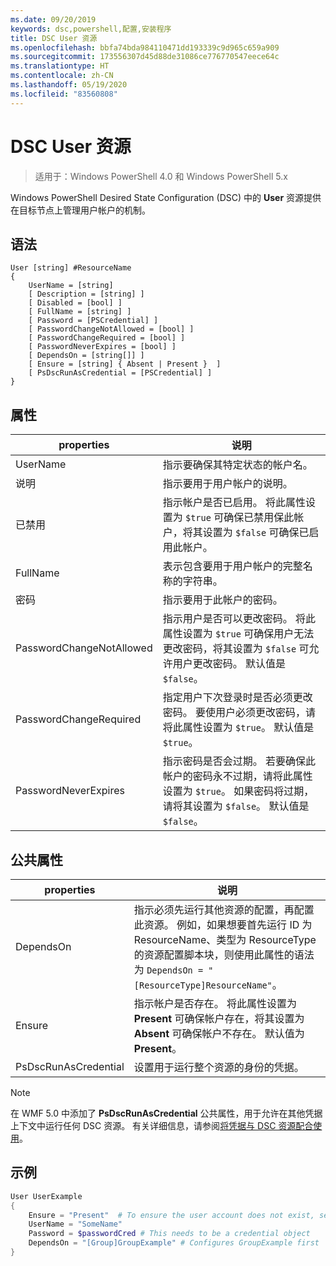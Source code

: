```yaml
---
ms.date: 09/20/2019
keywords: dsc,powershell,配置,安装程序
title: DSC User 资源
ms.openlocfilehash: bbfa74bda984110471dd193339c9d965c659a909
ms.sourcegitcommit: 173556307d45d88de31086ce776770547eece64c
ms.translationtype: HT
ms.contentlocale: zh-CN
ms.lasthandoff: 05/19/2020
ms.locfileid: "83560808"
---
```

# <a name="dsc-user-resource"></a>DSC User 资源

> 适用于：Windows PowerShell 4.0 和 Windows PowerShell 5.x

Windows PowerShell Desired State Configuration (DSC) 中的 **User** 资源提供在目标节点上管理用户帐户的机制。

## <a name="syntax"></a>语法

```Syntax
User [string] #ResourceName
{
    UserName = [string]
    [ Description = [string] ]
    [ Disabled = [bool] ]
    [ FullName = [string] ]
    [ Password = [PSCredential] ]
    [ PasswordChangeNotAllowed = [bool] ]
    [ PasswordChangeRequired = [bool] ]
    [ PasswordNeverExpires = [bool] ]
    [ DependsOn = [string[]] ]
    [ Ensure = [string] { Absent | Present }  ]
    [ PsDscRunAsCredential = [PSCredential] ]
}
```

## <a name="properties"></a>属性

|properties |说明 |
|---|---|
|UserName |指示要确保其特定状态的帐户名。 |
|说明 |指示要用于用户帐户的说明。 |
|已禁用 |指示帐户是否已启用。 将此属性设置为 `$true` 可确保已禁用保此帐户，将其设置为 `$false` 可确保已启用此帐户。 |
|FullName |表示包含要用于用户帐户的完整名称的字符串。 |
|密码 |指示要用于此帐户的密码。 |
|PasswordChangeNotAllowed |指示用户是否可以更改密码。 将此属性设置为 `$true` 可确保用户无法更改密码，将其设置为 `$false` 可允许用户更改密码。 默认值是 `$false`。 |
|PasswordChangeRequired |指定用户下次登录时是否必须更改密码。 要使用户必须更改密码，请将此属性设置为 `$true`。 默认值是 `$true`。 |
|PasswordNeverExpires |指示密码是否会过期。 若要确保此帐户的密码永不过期，请将此属性设置为 `$true`。 如果密码将过期，请将其设置为 `$false`。 默认值是 `$false`。 |

## <a name="common-properties"></a>公共属性

|properties |说明 |
|---|---|
|DependsOn |指示必须先运行其他资源的配置，再配置此资源。 例如，如果想要首先运行 ID 为 ResourceName、类型为 ResourceType 的资源配置脚本块，则使用此属性的语法为 `DependsOn = "[ResourceType]ResourceName"`。 |
|Ensure |指示帐户是否存在。 将此属性设置为 **Present** 可确保帐户存在，将其设置为 **Absent** 可确保帐户不存在。 默认值为 **Present**。 |
|PsDscRunAsCredential |设置用于运行整个资源的身份的凭据。 |

> [!NOTE]
> 在 WMF 5.0 中添加了 **PsDscRunAsCredential** 公共属性，用于允许在其他凭据上下文中运行任何 DSC 资源。 有关详细信息，请参阅[将凭据与 DSC 资源配合使用](../../../configurations/runasuser.md)。

## <a name="example"></a>示例

```powershell
User UserExample
{
    Ensure = "Present"  # To ensure the user account does not exist, set Ensure to "Absent"
    UserName = "SomeName"
    Password = $passwordCred # This needs to be a credential object
    DependsOn = "[Group]GroupExample" # Configures GroupExample first
}
```
